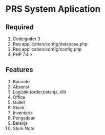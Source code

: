 # PRS System Aplication

## Required
1. Codeigniter 3
2. Req application/config/database.php
3. Req application/config/config.php
4. PHP 7.4 >

## Features
1. Barcode
2. Absensi
3. Logistik (order,belanja, dll)
4. Office
5. Outlet
6. Stock
7. Inventaris
8. Pengadaan
9. Belanja
10. Sturk Nota
